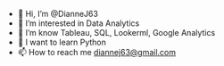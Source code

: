 - 👋 Hi, I’m @DianneJ63
- 👀 I’m interested in Data Analytics
- 🌱 I’m know Tableau,  SQL, Lookerml, Google Analytics
- 💞️ I want to learn Python
- 📫 How to reach me diannej63@gmail.com

<!---
DianneJ63/DianneJ63 is a ✨ special ✨ repository because its `README.md` (this file) appears on your GitHub profile.
You can click the Preview link to take a look at your changes.
--->
